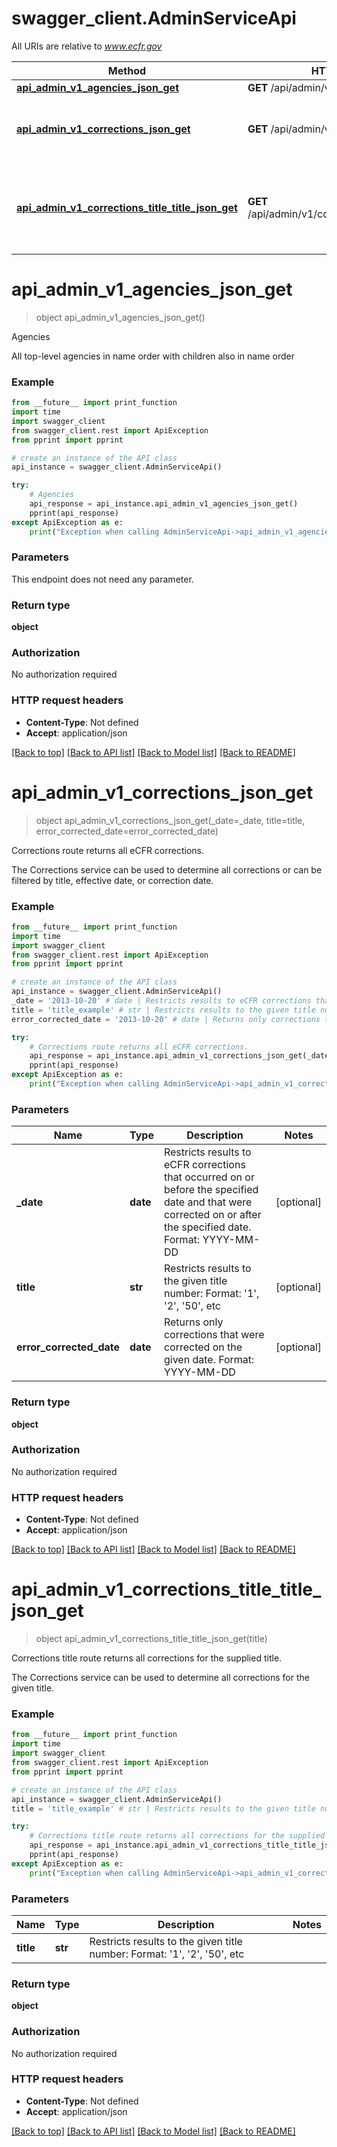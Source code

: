 # swagger_client.AdminServiceApi

All URIs are relative to *www.ecfr.gov*

Method | HTTP request | Description
------------- | ------------- | -------------
[**api_admin_v1_agencies_json_get**](AdminServiceApi.md#api_admin_v1_agencies_json_get) | **GET** /api/admin/v1/agencies.json | Agencies
[**api_admin_v1_corrections_json_get**](AdminServiceApi.md#api_admin_v1_corrections_json_get) | **GET** /api/admin/v1/corrections.json | Corrections route returns all eCFR corrections.
[**api_admin_v1_corrections_title_title_json_get**](AdminServiceApi.md#api_admin_v1_corrections_title_title_json_get) | **GET** /api/admin/v1/corrections/title/{title}.json | Corrections title route returns all corrections for the supplied title.

# **api_admin_v1_agencies_json_get**
> object api_admin_v1_agencies_json_get()

Agencies

All top-level agencies in name order with children also in name order

### Example
```python
from __future__ import print_function
import time
import swagger_client
from swagger_client.rest import ApiException
from pprint import pprint

# create an instance of the API class
api_instance = swagger_client.AdminServiceApi()

try:
    # Agencies
    api_response = api_instance.api_admin_v1_agencies_json_get()
    pprint(api_response)
except ApiException as e:
    print("Exception when calling AdminServiceApi->api_admin_v1_agencies_json_get: %s\n" % e)
```

### Parameters
This endpoint does not need any parameter.

### Return type

**object**

### Authorization

No authorization required

### HTTP request headers

 - **Content-Type**: Not defined
 - **Accept**: application/json

[[Back to top]](#) [[Back to API list]](../README.md#documentation-for-api-endpoints) [[Back to Model list]](../README.md#documentation-for-models) [[Back to README]](../README.md)

# **api_admin_v1_corrections_json_get**
> object api_admin_v1_corrections_json_get(_date=_date, title=title, error_corrected_date=error_corrected_date)

Corrections route returns all eCFR corrections.

The Corrections service can be used to determine all corrections or can be filtered by title, effective date, or correction date. 

### Example
```python
from __future__ import print_function
import time
import swagger_client
from swagger_client.rest import ApiException
from pprint import pprint

# create an instance of the API class
api_instance = swagger_client.AdminServiceApi()
_date = '2013-10-20' # date | Restricts results to eCFR corrections that occurred on or before the specified date and that were corrected on or after the specified date. Format: YYYY-MM-DD (optional)
title = 'title_example' # str | Restricts results to the given title number: Format: '1', '2', '50', etc (optional)
error_corrected_date = '2013-10-20' # date | Returns only corrections that were corrected on the given date. Format: YYYY-MM-DD (optional)

try:
    # Corrections route returns all eCFR corrections.
    api_response = api_instance.api_admin_v1_corrections_json_get(_date=_date, title=title, error_corrected_date=error_corrected_date)
    pprint(api_response)
except ApiException as e:
    print("Exception when calling AdminServiceApi->api_admin_v1_corrections_json_get: %s\n" % e)
```

### Parameters

Name | Type | Description  | Notes
------------- | ------------- | ------------- | -------------
 **_date** | **date**| Restricts results to eCFR corrections that occurred on or before the specified date and that were corrected on or after the specified date. Format: YYYY-MM-DD | [optional] 
 **title** | **str**| Restricts results to the given title number: Format: &#x27;1&#x27;, &#x27;2&#x27;, &#x27;50&#x27;, etc | [optional] 
 **error_corrected_date** | **date**| Returns only corrections that were corrected on the given date. Format: YYYY-MM-DD | [optional] 

### Return type

**object**

### Authorization

No authorization required

### HTTP request headers

 - **Content-Type**: Not defined
 - **Accept**: application/json

[[Back to top]](#) [[Back to API list]](../README.md#documentation-for-api-endpoints) [[Back to Model list]](../README.md#documentation-for-models) [[Back to README]](../README.md)

# **api_admin_v1_corrections_title_title_json_get**
> object api_admin_v1_corrections_title_title_json_get(title)

Corrections title route returns all corrections for the supplied title.

The Corrections service can be used to determine all corrections for the given title.

### Example
```python
from __future__ import print_function
import time
import swagger_client
from swagger_client.rest import ApiException
from pprint import pprint

# create an instance of the API class
api_instance = swagger_client.AdminServiceApi()
title = 'title_example' # str | Restricts results to the given title number: Format: '1', '2', '50', etc

try:
    # Corrections title route returns all corrections for the supplied title.
    api_response = api_instance.api_admin_v1_corrections_title_title_json_get(title)
    pprint(api_response)
except ApiException as e:
    print("Exception when calling AdminServiceApi->api_admin_v1_corrections_title_title_json_get: %s\n" % e)
```

### Parameters

Name | Type | Description  | Notes
------------- | ------------- | ------------- | -------------
 **title** | **str**| Restricts results to the given title number: Format: &#x27;1&#x27;, &#x27;2&#x27;, &#x27;50&#x27;, etc | 

### Return type

**object**

### Authorization

No authorization required

### HTTP request headers

 - **Content-Type**: Not defined
 - **Accept**: application/json

[[Back to top]](#) [[Back to API list]](../README.md#documentation-for-api-endpoints) [[Back to Model list]](../README.md#documentation-for-models) [[Back to README]](../README.md)

